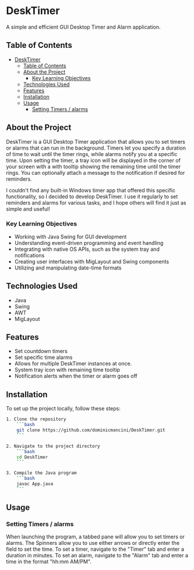 # DeskTimer

A simple and efficient GUI Desktop Timer and Alarm application.

## Table of Contents

- [DeskTimer](#desktimer)
  - [Table of Contents](#table-of-contents)
  - [About the Project](#about-the-project)
    - [Key Learning Objectives](#key-learning-objectives)
  - [Technologies Used](#technologies-used)
  - [Features](#features)
  - [Installation](#installation)
  - [Usage](#usage)
    - [Setting Timers / alarms](#setting-timers--alarms)

## About the Project

DeskTimer is a GUI Desktop Timer application that allows you to set timers or alarms that can run in the background. Timers let you specify a duration of time to wait until the timer rings, while alarms notify you at a specific time. Upon setting the timer, a tray icon will be displayed in the corner of your screen with a with tooltip showing the remaining time until the timer rings. You can optionally attach a message to the notification if desired for reminders.

I couldn't find any built-in Windows timer app that offered this specific functionality, so I decided to develop DeskTimer. I use it regularly to set reminders and alarms for various tasks, and I hope others will find it just as simple and useful!

### Key Learning Objectives

- Working with Java Swing for GUI development
- Understanding event-driven programming and event handling
- Integrating with native OS APIs, such as the system tray and notifications
- Creating user interfaces with MigLayout and Swing components
- Utilizing and manipulating date-time formats

## Technologies Used

- Java
- Swing
- AWT
- MigLayout

## Features


- Set countdown timers
- Set specific time alarms
- Allows for multiple DeskTimer instances at once. 
- System tray icon with remaining time tooltip
- Notification alerts when the timer or alarm goes off

## Installation
To set up the project locally, follow these steps:

```bash
1. Clone the repository
    ```bash
    git clone https://github.com/dominicmancini/DeskTimer.git
    ```

2. Navigate to the project directory
    ```bash
    cd DeskTimer
    ```

3. Compile the Java program
    ```bash
    javac App.java
    ```
```

## Usage

### Setting Timers / alarms

When launching the program, a tabbed pane will allow you to set timers or alarms. The Spinners allow you to use either arrows or directly enter the field to set the time. To set a timer, navigate to the "Timer" tab and enter a duration in minutes. To set an alarm, navigate to the "Alarm" tab and enter a time in the format "hh:mm AM/PM".

